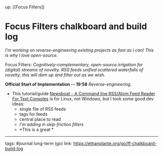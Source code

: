 up: [[Focus Filters]]
# Focus Filters chalkboard and build log 
*I'm working on reverse-engineering existing projects as fast as I can! This is why I love open-source.*

Focus Filters: *Cognitively-complementary, open-source irrigation for (digital) streams of novelty. RSS feeds unified scattered waterfalls of novelty; this will dam up and filter out as we wish.*


**Official Start of Implementation -- 19:58**
*Reverse-engineering.*
- This tutorial/guide [Newsboat - A Command line RSS/Atom Feed Reader For Text Consoles](https://ostechnix.com/newsbeuter-command-line-rssatom-feed-reader-unix-like-systems/) is for Linux, not Windows, but I took some good dev ideas:
	- single file of RSS feeds
	- tags for feeds
	- central place to read
	- *I'm adding in skip-friction filters*
	- *This is a great *








--- 
tags: #journal
long-term (go) link: https://ethanplante.org/go/ff-chalkboard-build-log
